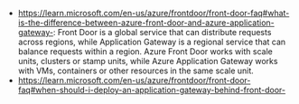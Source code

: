 - https://learn.microsoft.com/en-us/azure/frontdoor/front-door-faq#what-is-the-difference-between-azure-front-door-and-azure-application-gateway-: Front Door is a global service that can distribute requests across regions, while Application Gateway is a regional service that can balance requests within a region. Azure Front Door works with scale units, clusters or stamp units, while Azure Application Gateway works with VMs, containers or other resources in the same scale unit.
- https://learn.microsoft.com/en-us/azure/frontdoor/front-door-faq#when-should-i-deploy-an-application-gateway-behind-front-door-

